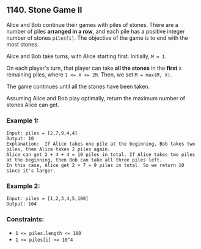 ## 1140. Stone Game II

Alice and Bob continue their games with piles of stones. There are a number of piles **arranged in a row**, and each pile has a positive integer number of stones ```piles[i]```. The objective of the game is to end with the most stones.

Alice and Bob take turns, with Alice starting first.  Initially, ```M = 1```.

On each player's turn, that player can take **all the stones** in the **first** ```X``` remaining piles, where ```1 <= X <= 2M```. Then, we set ```M = max(M, X)```.

The game continues until all the stones have been taken.

Assuming Alice and Bob play optimally, return the maximum number of stones Alice can get.

### Example 1:
```
Input: piles = [2,7,9,4,4]
Output: 10
Explanation:  If Alice takes one pile at the beginning, Bob takes two piles, then Alice takes 2 piles again.
Alice can get 2 + 4 + 4 = 10 piles in total. If Alice takes two piles at the beginning, then Bob can take all three piles left.
In this case, Alice get 2 + 7 = 9 piles in total. So we return 10 since it's larger.
```
### Example 2:
```
Input: piles = [1,2,3,4,5,100]
Output: 104
```

### Constraints:

* ```1 <= piles.length <= 100```
* ```1 <= piles[i] <= 10^4```